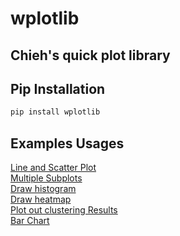 # wplotlib
## Chieh's quick plot library
## Pip Installation
```sh
pip install wplotlib
```

## Examples Usages
[Line and Scatter Plot](https://github.com/endsley/wPlotLib/blob/main/examples/ipynb/draw_lines_scatter.ipynb) \
[Multiple Subplots](https://github.com/endsley/wPlotLib/blob/main/examples/ipynb/multiple_subplots.ipynb) \
[Draw histogram](https://github.com/endsley/wPlotLib/blob/main/examples/ipynb/histogram.ipynb) \
[Draw heatmap](https://github.com/endsley/wPlotLib/blob/main/examples/ipynb/heatmap.ipynb) \
[Plot out clustering Results](https://github.com/endsley/wPlotLib/blob/main/examples/ipynb/plot_cluster_results.ipynb) \
[Bar Chart](https://github.com/endsley/wPlotLib/blob/main/examples/ipynb/bar.ipynb) 

